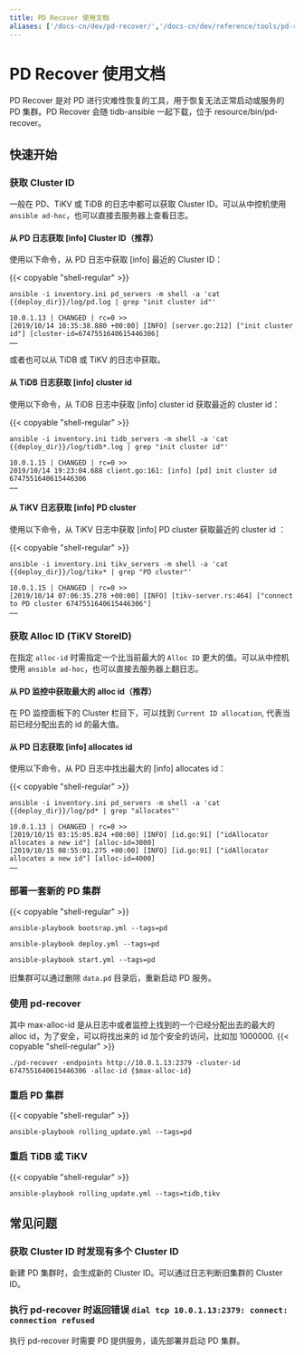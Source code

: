 ```yaml
---
title: PD Recover 使用文档
aliases: ['/docs-cn/dev/pd-recover/','/docs-cn/dev/reference/tools/pd-recover/']
---
```


# PD Recover 使用文档

PD Recover 是对 PD 进行灾难性恢复的工具，用于恢复无法正常启动或服务的 PD 集群。PD Recover 会随 tidb-ansible 一起下载，位于 resource/bin/pd-recover。

## 快速开始

### 获取 Cluster ID

一般在 PD、TiKV 或 TiDB 的日志中都可以获取 Cluster ID。可以从中控机使用 `ansible ad-hoc`，也可以直接去服务器上查看日志。

#### 从 PD 日志获取 [info] Cluster ID（推荐）

使用以下命令，从 PD 日志中获取 [info] 最近的 Cluster ID：

{{< copyable "shell-regular" >}}

```
ansible -i inventory.ini pd_servers -m shell -a 'cat {{deploy_dir}}/log/pd.log | grep "init cluster id"'
```

```
10.0.1.13 | CHANGED | rc=0 >>
[2019/10/14 10:35:38.880 +00:00] [INFO] [server.go:212] ["init cluster id"] [cluster-id=6747551640615446306]
……
```

或者也可以从 TiDB 或 TiKV 的日志中获取。

#### 从 TiDB 日志获取 [info] cluster id

使用以下命令，从 TiDB 日志中获取 [info] cluster id 获取最近的 cluster id：

{{< copyable "shell-regular" >}}

```
ansible -i inventory.ini tidb_servers -m shell -a 'cat {{deploy_dir}}/log/tidb*.log | grep "init cluster id"'
```

```
10.0.1.15 | CHANGED | rc=0 >>
2019/10/14 19:23:04.688 client.go:161: [info] [pd] init cluster id 6747551640615446306
……
```

#### 从 TiKV 日志获取 [info] PD cluster

使用以下命令，从 TiKV 日志中获取 [info] PD cluster 获取最近的 cluster id ：

{{< copyable "shell-regular" >}}

```
ansible -i inventory.ini tikv_servers -m shell -a 'cat {{deploy_dir}}/log/tikv* | grep "PD cluster"'
```

```
10.0.1.15 | CHANGED | rc=0 >>
[2019/10/14 07:06:35.278 +00:00] [INFO] [tikv-server.rs:464] ["connect to PD cluster 6747551640615446306"]
……
```

### 获取 Alloc ID (TiKV StoreID)

在指定 `alloc-id` 时需指定一个比当前最大的 `Alloc ID` 更大的值。可以从中控机使用 `ansible ad-hoc`，也可以直接去服务器上翻日志。

#### 从 PD 监控中获取最大的 alloc id（推荐）

在 PD 监控面板下的 Cluster 栏目下，可以找到 `Current ID allocation`, 代表当前已经分配出去的 id 的最大值。

#### 从 PD 日志获取 [info] allocates id

使用以下命令，从 PD 日志中找出最大的 [info] allocates id：

{{< copyable "shell-regular" >}}

```
ansible -i inventory.ini pd_servers -m shell -a 'cat {{deploy_dir}}/log/pd* | grep "allocates"'
```

```
10.0.1.13 | CHANGED | rc=0 >>
[2019/10/15 03:15:05.824 +00:00] [INFO] [id.go:91] ["idAllocator allocates a new id"] [alloc-id=3000]
[2019/10/15 08:55:01.275 +00:00] [INFO] [id.go:91] ["idAllocator allocates a new id"] [alloc-id=4000]
……
```



### 部署一套新的 PD 集群

{{< copyable "shell-regular" >}}

```
ansible-playbook bootsrap.yml --tags=pd
```

```
ansible-playbook deploy.yml --tags=pd
```

```
ansible-playbook start.yml --tags=pd
```

旧集群可以通过删除 `data.pd` 目录后，重新启动 PD 服务。

### 使用 pd-recover

其中 max-alloc-id 是从日志中或者监控上找到的一个已经分配出去的最大的 alloc id，为了安全，可以将找出来的 id 加个安全的访问，比如加 1000000.
{{< copyable "shell-regular" >}}

```
./pd-recover -endpoints http://10.0.1.13:2379 -cluster-id 6747551640615446306 -alloc-id {$max-alloc-id}
```

### 重启 PD 集群

{{< copyable "shell-regular" >}}

```
ansible-playbook rolling_update.yml --tags=pd
```

### 重启 TiDB 或 TiKV

{{< copyable "shell-regular" >}}

```
ansible-playbook rolling_update.yml --tags=tidb,tikv
```

## 常见问题

### 获取 Cluster ID 时发现有多个 Cluster ID

新建 PD 集群时，会生成新的 Cluster ID。可以通过日志判断旧集群的 Cluster ID。

### 执行 pd-recover 时返回错误 `dial tcp 10.0.1.13:2379: connect: connection refused`

执行 pd-recover 时需要 PD 提供服务，请先部署并启动 PD 集群。
